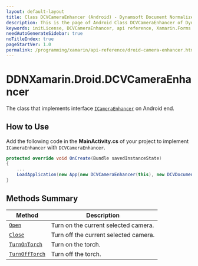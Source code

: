 ```yaml
---
layout: default-layout
title: Class DCVCameraEnhancer (Android) - Dynamsoft Document Normalizer Xamarin.Forms API Reference
description: This is the page of Android Class DCVCameraEnhancer of Dynamsoft Document Normalizer Xamarin.Forms SDK.
keywords: initLicense, DCVCameraEnhancer, api reference, Xamarin.Forms
needAutoGenerateSidebar: true
noTitleIndex: true
pageStartVer: 1.0
permalink: /programming/xamarin/api-reference/droid-camera-enhancer.html
---
```


# DDNXamarin.Droid.DCVCameraEnhancer

The class that implements interface [`ICameraEnhancer`](camera-enhancer.md) on Android end.

## How to Use

Add the following code in the **MainActivity.cs** of your project to implement `ICameraEnhancer` with `DCVCameraEnhancer`.

```csharp
protected override void OnCreate(Bundle savedInstanceState)
{
    ...
    LoadApplication(new App(new DCVCameraEnhancer(this), new DCVDocumentNormalizer(), new DCVLicenseManager(this)));
}
```

## Methods Summary

| Method | Description |
|--------|-------------|
| [`Open`](camera-enhancer.md#open) | Turn on the current selected camera. |
| [`Close`](camera-enhancer.md#close) | Turn off the current selected camera. |
| [`TurnOnTorch`](camera-enhancer.md#turnontorch) | Turn on the torch. |
| [`TurnOffTorch`](camera-enhancer.md#turnofftorch) | Turn off the torch. |
